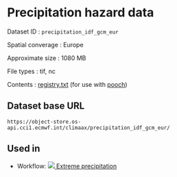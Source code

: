 # Precipitation hazard data

Dataset ID
: `precipitation_idf_gcm_eur`

Spatial converage
: Europe

Approximate size
: 1080 MB

File types
: tif, nc

Contents
: [registry.txt](https://object-store.os-api.cci1.ecmwf.int/climaax/precipitation_idf_gcm_eur/metadata/registry.txt) (for use with [pooch](https://www.fatiando.org/pooch/latest/))


##  Dataset base URL

    https://object-store.os-api.cci1.ecmwf.int/climaax/precipitation_idf_gcm_eur/


## Used in

- Workflow: [<img src="../../images/icon_s/heavy_rainfall.png" class="hazard-icon"> Extreme precipitation](../../notebooks/workflows/HEAVY_RAINFALL/01_Extreme_precipitation/Extreme_precipitation_Intro)
